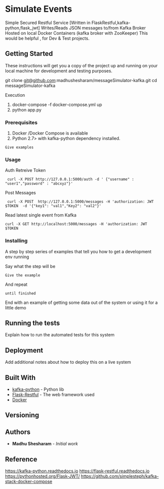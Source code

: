# Simulate Events 

Simple Secured Restful Service [Written in FlaskRestful,kafka-python,flask_jwt]
Writes/Reads JSON messages to/from  Kafka Broker Hosted on local Docker Containers (kafka broker with ZooKeeper) 
This would be helpful , for Dev & Test projects.

## Getting Started

These instructions will get you a copy of the project up and running on your local machine for development and testing purposes.

git clone git@github.com:madhushesharam/messageSimulator-kafka.git
cd messageSimulator-kafka      

 Execution
 1) docker-compose -f docker-compose.yml up 
 2) python app.py
 

### Prerequisites

  
   1) Docker /Docker Compose is available
   2) Python 2.7> with kafka-python dependency installed.
 
```
Give examples
```

### Usage

Auth Retreive Token
```
 curl -X POST http://127.0.0.1:5000/auth -d ' {"username" : "user1","password" : "abcxyz"}'
```
 
Post Messages 
```
 curl -X POST  http://127.0.0.1:5000/messages -H 'authorization: JWT $TOKEN  -d '{"key1": "val1","Key2": "val2"}'
```

Read latest single event from Kafka 
```
curl -X GET http://localhost:5000/messages -H 'authorization: JWT $TOKEN 
```



  

### Installing

A step by step series of examples that tell you how to get a development env running

Say what the step will be

```
Give the example
```

And repeat

```
until finished
```

End with an example of getting some data out of the system or using it for a little demo

## Running the tests

Explain how to run the automated tests for this system




## Deployment

Add additional notes about how to deploy this on a live system

## Built With

* [kafka-python](https://kafka-python.readthedocs.io ) - Python lib  
* [Flask-Restful](https://flask-restful.readthedocs.io/) - The web framework used
* [Docker](https://github.com/simplesteph/kafka-stack-docker-compose) 


## Versioning

## Authors

* **Madhu Shesharam** - *Initial work* 


## Reference

  https://kafka-python.readthedocs.io 
  https://flask-restful.readthedocs.io
  https://pythonhosted.org/Flask-JWT/
  https://github.com/simplesteph/kafka-stack-docker-compose



